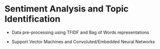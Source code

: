 # Sentiment Analysis and Topic Identification

- Data pre-processing using TFIDF and Bag of Words representations

- Support Vector Machines and Convoluted/Embedded Neural Networks
